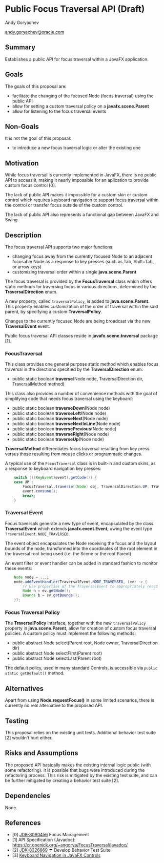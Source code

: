 # Public Focus Traversal API (Draft)

Andy Goryachev

<andy.goryachev@oracle.com>


## Summary

Establishes a public API for focus traversal within a JavaFX application.



## Goals

The goals of this proposal are:

- facilitate the changing of the focused Node (focus traversal) using the public API
- allow for setting a custom traversal policy on a **javafx.scene.Parent**
- allow for listening to the focus traversal events



## Non-Goals

It is not the goal of this proposal:

- to introduce a new focus traversal logic or alter the existing one



## Motivation

While focus traversal is currently implemented in JavaFX, there is no public API to access it,
making it nearly impossible for an aplication to provide custom focus control [0].

The lack of public API makes it impossible for a custom skin or custom control which requires
keyboard navigation to support focus traversal within the control or transfer focus outside of the custom
control.

The lack of public API also represents a functional gap between JavaFX and Swing.





## Description

The focus traversal API supports two major functions:

- changing focus away from the currently focused Node to an adjacent focusable Node as a response to key presses
(such as Tab, Shift+Tab, or arrow keys)
- customizing traversal order within a single **java.scene.Parent**

The focus traversal is provided by the **FocusTraversal** class which offers static methods
for traversing focus in various directions, determined by the **TraversalDirection** enum.

A new property, called `traversalPolicy`, is added to **java.scene.Parent**.  This property enables
customization of the order of traversal within the said parent, by specifying a custom **TraversalPolicy**.

Changes to the currently focused Node are being broadcast via the new **TraversalEvent** event.

Public focus traversal API classes reside in **javafx.scene.traversal** package [1].



### FocusTraversal

This class provides one general purpose static method which enables focus traversal in the directions
specified by the **TraversalDirection** enum:

- public static boolean **traverse**(Node node, TraversalDirection dir, TraversalMethod method)

This class also provides a number of convenience methods with the goal of simplifying code
that needs focus traversal using the keyboard:

- public static boolean **traverseDown**(Node node)
- public static boolean **traverseLeft**(Node node)
- public static boolean **traverseNext**(Node node)
- public static boolean **traverseNextInLine**(Node node)
- public static boolean **traversePrevious**(Node node)
- public static boolean **traverseRight**(Node node)
- public static boolean **traverseUp**(Node node)

**TraversalMethod** differentiates focus traversal resulting from key press versus those resulting from
mouse clicks or programmatic changes.

A typical use of the `FocusTraversal` class is in built-in and custom skins, as a response to keyboard
navigation key presses:

```java
    switch (((KeyEvent)event).getCode()) {
    case UP :
        FocusTraversal.traverse((Node) obj, TraversalDirection.UP, TraversalMethod.KEY);
        event.consume();
        break;
    }
```


### Traversal Event

Focus traversals generate a new type of event, encapsulated by the class **TraversalEvent** which extends
**javafx.event.Event**, uwing the event type `TraversalEvent.NODE_TRAVERSED`.

The event object encapsulates the Node receiving the focus and the layout bounds of the node,
transformed into the coordinates of the root element in the traversal root being used
(i.e. the Scene or the root Parent).

An event filter or event handler can be added in standard fashion to monitor these events:

```java
    Node node = ...;
    node.addEventHandler(TraversalEvent.NODE_TRAVERSED, (ev) -> {
        // Use properties of the TraversalEvent to appropriately react to this event
        Node n = ev.getNode();
        Bounds b = ev.getBounds();
    });
```


### Focus Traversal Policy

The **TraversalPolicy** interface, together with the new `traversalPolicy` property in **java.scene.Parent**,
allow for creation of custom focus traversal policies.  A custom policy must implement the following methods:

- public abstract Node select(Parent root, Node owner, TraversalDirection dir)
- public abstract Node selectFirst(Parent root)
- public abstract Node selectLast(Parent root)

The default policy, used in many standard Controls, is accessible via `public static getDefault()` method.



## Alternatives

Apart from using **Node.requestFocus()** in some limited scenarios,
there is currently no real alternative to the proposed API.



## Testing

This proposal relies on the existing unit tests.  Additional behavior test suite [2] wouldn't hurt either.



## Risks and Assumptions

The proposed API basically makes the existing internal logic public (with some refactoring).
It is possible that bugs were introduced during the refactoring process.  This risk is mitigated by the existing
test suite, and can be further mitigated by creating a behavior test suite [2].



## Dependencies

None.



## References

- [0] [JDK-8090456](https://bugs.openjdk.org/browse/JDK-8090456) Focus Management
- [1] API Specification (Javadoc): https://cr.openjdk.org/~angorya/FocusTraversal/javadoc/
- [2] [JDK-8326869](https://bugs.openjdk.org/browse/JDK-8326869) ☂ Develop Behavior Test Suite
- [3] [Keyboard Navigation in JavaFX Controls](https://wiki.openjdk.org/display/OpenJFX/Keyboard+Navigation)
